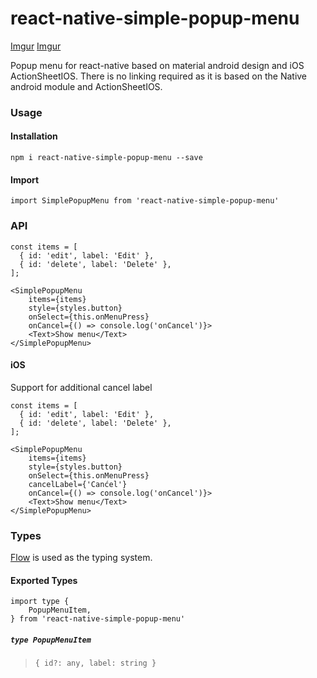 # react-native-simple-popup-menu

[Imgur](https://i.imgur.com/n7PhZ9g.png)
[Imgur](https://i.imgur.com/af9UQ1D.png)

Popup menu for react-native based on material android design and iOS ActionSheetIOS. There is no linking required as it is based on the Native android module and ActionSheetIOS.

### Usage

#### Installation

    npm i react-native-simple-popup-menu --save

#### Import

    import SimplePopupMenu from 'react-native-simple-popup-menu'

### API

    const items = [
      { id: 'edit', label: 'Edit' },
      { id: 'delete', label: 'Delete' },
    ];

    <SimplePopupMenu
        items={items}
        style={styles.button}
        onSelect={this.onMenuPress}
        onCancel={() => console.log('onCancel')}>
        <Text>Show menu</Text>
    </SimplePopupMenu>

#### iOS

Support for additional cancel label

    const items = [
      { id: 'edit', label: 'Edit' },
      { id: 'delete', label: 'Delete' },
    ];

    <SimplePopupMenu
        items={items}
        style={styles.button}
        onSelect={this.onMenuPress}
        cancelLabel={'Canćel'}
        onCancel={() => console.log('onCancel')}>
        <Text>Show menu</Text>
    </SimplePopupMenu>


### Types

[Flow](http://flow.org/) is used as the typing system.

#### Exported Types

    import type {
        PopupMenuItem,
    } from 'react-native-simple-popup-menu'

##### `type PopupMenuItem`

>     { id?: any, label: string }
